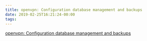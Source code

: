 ```yaml
---
title: openvpn: Configuration database management and backups
date: 2019-02-25T16:21:24-00:00
tags:
---
```


[openvpn: Configuration database management and backups](https://openvpn.net/vpn-server-resources/configuration-database-management-and-backups/)
